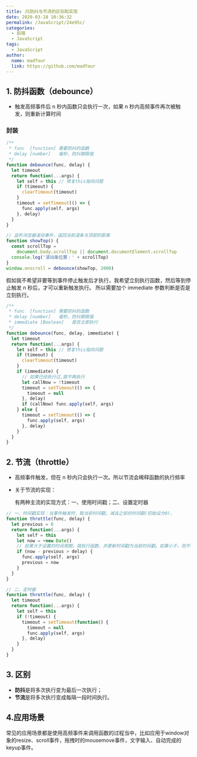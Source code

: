 ```yaml
---
title: JS防抖与节流的区别和实现
date: 2020-03-18 10:36:32
permalink: /JavaScript/24e95c/
categories:
  - 前端
  - JavaScript
tags:
  - JavaScript
author:
  name: madfour
  link: https://github.com/madfour
---
```


## 1. 防抖函数（debounce）

- 触发高频事件后 n 秒内函数只会执行一次，如果 n 秒内高频事件再次被触发，则重新计算时间

### 封装
```javascript
/**
 * func  [function]	需要防抖的函数
 * delay [number] 	毫秒，防抖期限值
 */
function debounce(func, delay) {
  let timeout
  return function(...args) {
    let self = this // 修复this指向问题
    if (timeout) {
      clearTimeout(timeout)
    }
    timeout = setTimeout(() => {
      func.apply(self, args)
    }, delay)
  }
}

// 监听浏览器滚动事件，返回当前滚条与顶部的距离
function showTop() {
  const scrollTop =
    document.body.scrollTop || document.documentElement.scrollTop
  console.log('滚动条位置：' + scrollTop)
}
window.onscroll = debounce(showTop, 2000)
```

假如我不希望非要等到事件停止触发后才执行，我希望立刻执行函数，然后等到停止触发 n 秒后，才可以重新触发执行。
所以需要加个 immediate 参数判断是否是立刻执行。

```javascript
/**
 * func  [function]	需要防抖的函数
 * delay [number] 	毫秒，防抖期限值
 * immediate [Boolean]   是否立即执行
 */
function debounce(func, delay, immediate) {
  let timeout
  return function(...args) {
    let self = this // 修复this指向问题
    if (timeout) {
      clearTimeout(timeout)
    }
    if (immediate) {
      // 如果已经执行过,就不再执行
      let callNow = !timeout
      timeout = setTimeout(() => {
        timeout = null
      }, delay)
      if (callNow) func.apply(self, args)
    } else {
      timeout = setTimeout(() => {
        func.apply(self, args)
      }, delay)
    }
  }
}
```

## 2. 节流（throttle）

- 高频事件触发，但在 n 秒内只会执行一次。所以节流会稀释函数的执行频率

- 关于节流的实现：

  有两种主流的实现方式：一、使用时间戳；二、设置定时器

```javascript
// 一、时间戳实现：当事件触发时，取当前时间戳，减去之前的时间戳(初始设为0)，
function throttle(func, delay) {
  let previous = 0
  return function(...args) {
    let self = this
    let now = +new Date()
    // 如果大于设置的时间周期，就执行函数，并更新时间戳为当前时间戳。如果小于，则不执行。
    if (now - previous > delay) {
      func.apply(self, args)
      previous = now
    }
  }
}

// 二、定时器
function throttle(func, delay) {
  let timeout
  return function(...args) {
    let self = this
    if (!timeout) {
      timeout = setTimeout(function() {
        timeout = null
        func.apply(self, args)
      }, delay)
    }
  }
}
```

## 3. 区别

- **防抖**是将多次执行变为最后一次执行；
- **节流**是将多次执行变成每隔一段时间执行。

## 4.应用场景

常见的应用场景都是使用高频事件来调用函数的过程当中，比如应用于window对象的resize、scroll事件，拖拽时的mousemove事件，文字输入、自动完成的keyup事件。
